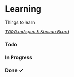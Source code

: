 # Learning

Things to learn

<em>[TODO.md spec & Kanban Board](https://bit.ly/3fCwKfM)</em>

### Todo



### In Progress


### Done ✓


